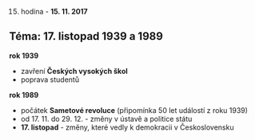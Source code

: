 15. hodina - **15. 11. 2017**
## Téma:  17. listopad 1939 a 1989

**rok 1939**
- zavření **Českých vysokých škol**
- poprava studentů

**rok 1989**
- počátek **Sametové revoluce** (připomínka 50 let událostí z roku 1939)
- od 17. 11. do 29. 12. - změny v ústavě a politice státu
- **17. listopad** - změny, které vedly k demokracii v Československu